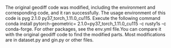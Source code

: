 The original geodiff code was modified, including the environment and corresponding code, and it ran successfully. The usage environment of this code is pyg 2.1.0 py37_torch_1.11.0_cu115. Execute the following command conda install pytorch-geometric= 2.1.0=py37_torch_1.11.0_cu115 -c rusty1s -c conda-forge. For other packages, see the env.yml file.You can compare it with the original geodiff code to find the modified parts. Most modifications are in dataset.py and gin.py or other files.
